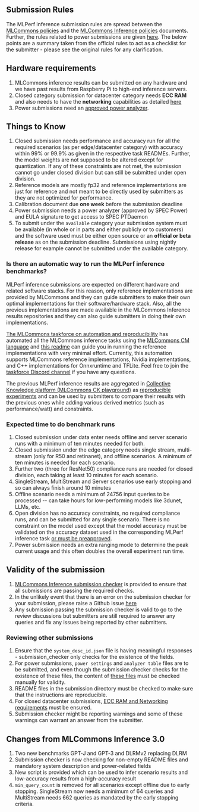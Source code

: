 ## Submission Rules

The MLPerf inference submission rules are spread between the [MLCommons policies](https://github.com/mlcommons/policies/blob/master/submission_rules.adoc) and the [MLCommons Inference policies](https://github.com/mlcommons/inference_policies/blob/master/inference_rules.adoc) documents. Further, the rules related to power submissions are given [here](https://github.com/mlcommons/inference_policies/blob/master/power_measurement.adoc). The below points are a summary taken from the official rules to act as a checklist for the submitter - please see the original rules for any clarification.


## Hardware requirements
1. MLCommons inference results can be submitted on any hardware and we have past results from Raspberry Pi to high-end inference servers.
2. Closed category submission for datacenter category needs **ECC RAM** and also needs to have the **networking** capabilities as detailed [here](https://github.com/mlcommons/inference_policies/blob/master/inference_rules.adoc#networking-from-the-v30-round)
3. Power submissions need an [approved power analyzer](https://github.com/mlcommons/inference_policies/blob/master/power_measurement.adoc#74-which-power-analyzers-aka-meters-are-supported).

## Things to Know
 
1. Closed submission needs performance and accuracy run for all the required scenarios (as per edge/datacenter category) with accuracy within 99% or 99.9% as given in the respective task READMEs. Further, the model weights are not supposed to be altered except for quantization. If any of these constraints are not met, the submission cannot go under closed division but can still be submitted under open division.
2. Reference models are mostly fp32 and reference implementations are just for reference and not meant to be directly used by submitters as they are not optimized for performance.
3. Calibration document due **one week** before the submission deadline
4. Power submission needs a power analyzer (approved by SPEC Power) and EULA signature to get access to SPEC PTDaemon
5. To submit under the `available` category your submission system must be available (in whole or in parts and either publicly or to customers) and the software used must be either open source or an **official or beta release** as on the submission deadline. Submissions using nightly release for example cannot be submitted under the available category. 

### Is there an automatic way to run the MLPerf inference benchmarks?

MLPerf inference submissions are expected on different hardware and related software stacks. For this reason, only reference implementations are provided by MLCommons and they can guide submitters to make their own optimal implementations for their software/hardware stack. Also, all the previous implementations are made available in the MLCommons Inference results repositories and they can also guide submitters in doing their own implementations.

[The MLCommons taskforce on automation and reproducibility](https://github.com/mlcommons/ck/blob/master/docs/taskforce.md) has automated all the MLCommons inference tasks using the [MLCommons CM language](https://github.com/mlcommons/ck/blob/master/cm) and [this readme](https://github.com/mlcommons/ck/tree/master/docs/mlperf/inference) can guide you in running the reference implementations with very minimal effort. Currently, this automation supports MLCommons reference implementations, Nvidia implementations, and C++ implementations for Onnxruntime and TFLite. Feel free to join the [taskforce Discord channel](https://discord.gg/8jbEM4J6Ff) if you have any questions.

The previous MLPerf inference results are aggregated in [Collective Knowledge platform (MLCommons CK playground)](platform) as [reproducible experiments](https://access.cknowledge.org/playground/?action=experiments)  and can be used by submitters to compare their results with the previous ones while adding various derived metrics (such as performance/watt) and constraints.

### Expected time to do benchmark runs
1. Closed submission under data enter needs offline and server scenario runs with a minimum of ten minutes needed for both. 
2. Closed submission under the edge category needs single stream, multi-stream (only for R50 and retinanet), and offline scenarios. A minimum of ten minutes is needed for each scenario. 
3. Further two (three for ResNet50) compliance runs are needed for closed division, each taking at least 10 minutes for each scenario.
4. SingleStream, MultiStream and Server scenarios use early stopping and so can always finish around 10 minutes
5. Offline scenario needs a minimum of 24756 input queries to be processed -- can take hours for low-performing models like 3dunet, LLMs, etc.
6. Open division has no accuracy constraints, no required compliance runs, and can be submitted for any single scenario. There is no constraint on the model used except that the model accuracy must be validated on the accuracy dataset used in the corresponding MLPerf inference task [or must be preapproved](https://github.com/mlcommons/inference_policies/blob/master/inference_rules.adoc#412-relaxed-constraints-for-the-open-division).
7. Power submission needs an extra ranging mode to determine the peak current usage and this often doubles the overall experiment run time.


## Validity of the submission

1. [MLCommons Inference submission checker](https://github.com/mlcommons/inference/blob/master/tools/submission/submission_checker.py) is provided to ensure that all submissions are passing the required checks.
2. In the unlikely event that there is an error on the submission checker for your submission, please raise a Github issue [here](https://github.com/mlcommons/inference/issues)
3. Any submission passing the submission checker is valid to go to the review discussions but submitters are still required to answer any queries and fix any issues being reported by other submitters.

### Reviewing other submissions
1. Ensure that the `system_desc_id.json` file is having meaningful responses - submission_checker only checks for the existence of the fields.
2. For power submissions, `power settings` and `analyzer table` files are to be submitted, and even though the submission checker checks for the existence of these files, the content of [these files](https://github.com/mlcommons/inference_policies/blob/master/power_measurement.adoc#64-power-management-settings) must be checked manually for validity.
3. README files in the submission directory must be checked to make sure that the instructions are reproducible.
4. For closed datacenter submissions, [ECC RAM and Networking requirements](https://github.com/mlcommons/inference_policies/blob/master/inference_rules.adoc#constraints-for-the-closed-division) must be ensured.
5. Submission checker might be reporting warnings and some of these warnings can warrant an answer from the submitter.

## Changes from MLCommons Inference 3.0

1. Two new benchmarks GPT-J and GPT-3 and DLRMv2 replacing DLRM
2. Submission checker is now checking for non-empty README files and mandatory system description and power-related fields
3. New script is provided which can be used to infer scenario results and low-accuracy results from a high-accuracy result
4. `min_query_count` is removed for all scenarios except offline due to early stopping. SingleStream now needs a minimum of 64 queries and MultiStream needs 662 queries as mandated by the early stopping criteria.


